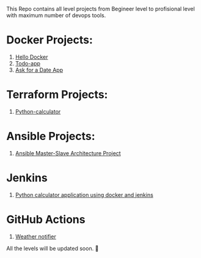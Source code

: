 This Repo contains all level projects from Begineer level to profisional level with maximum number of devops tools.

# Docker Projects:
1. [Hello Docker](https://github.com/Pranith1Kumar/Devops_shelf/tree/ae3361eae5edb01709b612741ea497c890774fd9/Beginner/Hello%20Docker)
2. [Todo-app](https://github.com/Pranith1Kumar/Devops_shelf/tree/0f9d094d5f80ad774d3bde1ef6bc34b9a0b142b3/Beginner/todo-app)
3. [Ask for a Date App](https://github.com/Pranith1Kumar/Ask-for-a-date-app/tree/main)

# Terraform Projects:
1. [Python-calculator](https://github.com/Pranith1Kumar/Devops_shelf/tree/d322f271051809f31de68721d234edaa9a821cbb/Beginner/terraform-projects)

# Ansible Projects:
1. [Ansible Master-Slave Architecture Project](https://github.com/Pranith1Kumar/Devops_shelf/tree/e5cd143aea30c12d1e993d4b016c46d5a363afa8/Beginner/Ansible-Projects)

# Jenkins
1. [Python calculator application using docker and jenkins]([https://github.com/Pranith1Kumar/Devops_shelf/tree/37946e95437059f95c529984b560d5625a76b7d3/Beginner/Jenkins](https://github.com/Pranith1Kumar/pydojen))

# GitHub Actions
1. [Weather notifier](https://github.com/Pranith1Kumar/Devops_shelf/tree/1f2ea6e283e0fa0465daea6a82dcabf7894feb31/Beginner/Github_Actions)

All the levels will be updated soon. 🎉
